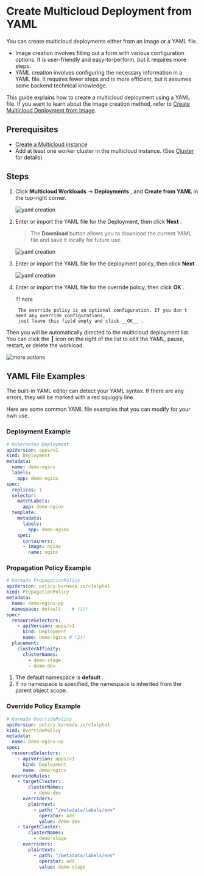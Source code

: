 # Create Multicloud Deployment from YAML

You can create multicloud deployments either from an image or a YAML file.

- Image creation involves filling out a form with various configuration options. It is user-friendly and easy-to-perform, 
  but it requires more steps.
- YAML creation involves configuring the necessary information in a YAML file. It requires fewer steps and is more efficient, 
  but it assumes some backend technical knowledge.

This guide explains how to create a multicloud deployment using a YAML file. If you want to learn about the image creation method, 
refer to [Create Multicloud Deployment from Image](deployment.md).

## Prerequisites

- [Create a Multicloud instance](../instance/add.md)
- Add at least one worker cluster in the multicloud instance. (See [Cluster](../cluster.md#_2) for details)

## Steps

1. Click __Multicloud Workloads__ -> __Deployments__ , and __Create from YAML__ in the top-right corner.

    ![yaml creation](https://docs.daocloud.io/daocloud-docs-images/docs/en/docs/kairship/images/deploy-create01.png)

2. Enter or import the YAML file for the Deployment, then click __Next__ .

    > The __Download__ button allows you to download the current YAML file and save it locally for future use.

    ![yaml creation](https://docs.daocloud.io/daocloud-docs-images/docs/en/docs/kairship/images/deploy-create02.png)

3. Enter or import the YAML file for the deployment policy, then click __Next__ .

    ![yaml creation](https://docs.daocloud.io/daocloud-docs-images/docs/en/docs/kairship/images/deploy-create03.png)

4. Enter or import the YAML file for the override policy, then click __OK__ .

    !!! note

        The override policy is an optional configuration. If you don't need any override configurations, 
        just leave this field empty and click __OK__ .

Then you will be automatically directed to the multicloud deployment list. You can click the __┇__ icon on the right of the list 
to edit the YAML, pause, restart, or delete the workload.

![more actions](https://docs.daocloud.io/daocloud-docs-images/docs/en/docs/kairship/images/deploy-update01.png)

## YAML File Examples

The built-in YAML editor can detect your YAML syntax. If there are any errors, they will be marked with a red squiggly line.

Here are some common YAML file examples that you can modify for your own use.

### Deployment Example

```yaml
# Kubernetes Deployment
apiVersion: apps/v1
kind: Deployment
metadata:
  name: demo-nginx
  labels:
    app: demo-nginx
spec:
  replicas: 1
  selector:
    matchLabels:
      app: demo-nginx
  template:
    metadata:
      labels:
        app: demo-nginx
    spec:
      containers:
      - image: nginx
        name: nginx
```

### Propagation Policy Example

```yaml
# Karmada PropagationPolicy
apiVersion: policy.karmada.io/v1alpha1
kind: PropagationPolicy
metadata:
  name: demo-nginx-pp
  namespace: default    # (1)!
spec:
  resourceSelectors:
    - apiVersion: apps/v1
      kind: Deployment
      name: demo-nginx # (2)!
  placement:
    clusterAffinity:
      clusterNames:
        - demo-stage
        - demo-dev
```

1. The default namespace is __default__ .
2. If no namespace is specified, the namespace is inherited from the parent object scope.

### Override Policy Example

```yaml
# Karmada OverridePolicy
apiVersion: policy.karmada.io/v1alpha1
kind: OverridePolicy
metadata:
  name: demo-nginx-op
spec:
  resourceSelectors:
    - apiVersion: apps/v1
      kind: Deployment
      name: demo-nginx
  overrideRules:
    - targetCluster:
        clusterNames:
          - demo-dev
      overriders:
        plaintext:
          - path: "/metadata/labels/env"
            operator: add
            value: demo-dev
    - targetCluster:
        clusterNames:
          - demo-stage
      overriders:
        plaintext:
          - path: "/metadata/labels/env"
            operator: add
            value: demo-stage
```
